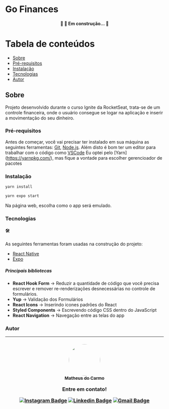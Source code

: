# Go Finances

<h4 align="center"> 
	🚧  🚀 Em construção...  🚧
</h4>

# Tabela de conteúdos

<!--ts-->

- [Sobre](#Sobre)
- [Pré-requisitos](#Pré-requisitos)
- [Instalação](#Instalação)
- [Tecnologias](#Tecnologias)
- [Autor](#Autor)
<!--te-->

## Sobre

Projeto desenvolvido durante o curso Ignite da RocketSeat, trata-se de um controle financeira, onde o usuário consegue se logar na aplicação e inserir a movimentação do seu dinheiro.

### Pré-requisitos

Antes de começar, você vai precisar ter instalado em sua máquina as seguintes ferramentas:
[Git](https://git-scm.com), [Node.js](https://nodejs.org/en/).
Além disto é bom ter um editor para trabalhar com o código como [VSCode](https://code.visualstudio.com/)
Eu optei pelo [Yarn] (https://yarnpkg.com/), mas fique a vontade para escolher gerencioador de pacotes

### Instalação

```bash
yarn install
```

```bash
yarn expo start
```

Na página web, escolha como o app será emulado.

### Tecnologias

#### 🛠

As seguintes ferramentas foram usadas na construção do projeto:

- [React Native](https://reactnative.dev/)
- [Expo](https://expo.io/)

##### Principais bibliotecas

- **React Hook Form** -> Reduzir a quantidade de código que você precisa escrever e remover re-renderizações desnecessárias no controle de formulários.
- **Yup** -> Validação dos Formulários
- **React Icons** -> Inserindo icones padrões do React
- **Styled Components** -> Escrevendo código CSS dentro do JavaScript
- **React Navigation** -> Navegação entre as telas do app

### Autor

---

<h3 align="center">
  <a href="https://www.linkedin.com/in/matheus-carmo-cardoso-271066b9/">
   <img style="border-radius: 50%;" src="https://avatars.githubusercontent.com/u/28113945?v=4" width="100px;" alt=""/>
   <br />
   <sub><b>Matheus do Carmo</b></sub></a> <a href="https://www.linkedin.com/in/matheus-carmo-cardoso-271066b9/" title="Dev"></a>

Entre em contato!

[![Instagram Badge](https://img.shields.io/badge/-@math_carmocard-1ca0f1?style=flat-square&labelColor=1ca0f1&logo=instagram&logoColor=white&link=https://www.instagram.com/math_carmocard/)](https://www.instagram.com/math_carmocard/)
[![Linkedin Badge](https://img.shields.io/badge/-Matheus-blue?style=flat-square&logo=Linkedin&logoColor=white&link=https://www.linkedin.com/in/matheus-carmo-cardoso-271066b9)](https://www.linkedin.com/in/matheus-carmo-cardoso-271066b9/)
[![Gmail Badge](https://img.shields.io/badge/-mathcardoso.94@gmail.com-c14438?style=flat-square&logo=Gmail&logoColor=white&link=mailto:mathcardoso.94@gmail.com)](mailto:mathcardoso.94@gmail.com)

 </h3>
